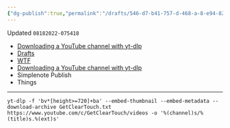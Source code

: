 ```yaml
---
{"dg-publish":true,"permalink":"/drafts/546-d7-b41-757-d-468-a-8-e94-827658-ecb-6-a3/","dgHomeLink":true,"dgPassFrontmatter":false}
---
```


Updated `08182022-075418`

- [Downloading a YouTube channel with yt-dlp](https://write.corbpie.com/downloading-a-youtube-channel-with-yt-dlp/)
- [Drafts](drafts://open?uuid=CAABBB06-186C-437D-BC30-65844BDBEC2B)
- [WTF](https://davidblue.wtf/drafts/CAABBB06-186C-437D-BC30-65844BDBEC2B.html)
- [Downloading a YouTube channel with yt-dlp](simplenote://note/f458bb1383db4bc1ad15738c1f6b9c80)
- Simplenote Publish
- Things

---

```
yt-dlp -f 'bv*[height>=720]+ba' --embed-thumbnail --embed-metadata --download-archive GetClearTouch.txt https://www.youtube.com/c/GetClearTouch/videos -o '%(channel)s/%(title)s.%(ext)s'
```